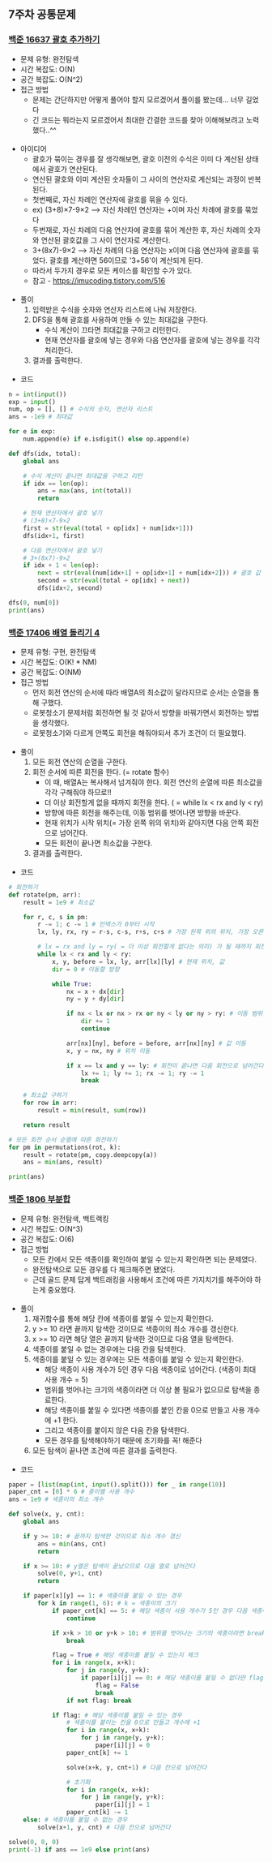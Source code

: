 ## 7주차 공통문제
### [백준 16637 괄호 추가하기](https://www.acmicpc.net/problem/16637)
- 문제 유형: 완전탐색
- 시간 복잡도: O(N)
- 공간 복잡도: O(N^2)
- 접근 방법
    - 문제는 간단하지만 어떻게 풀어야 할지 모르겠어서 풀이를 봤는데... 너무 길었다
    - 긴 코드는 뭐라는지 모르겠어서 최대한 간결한 코드를 찾아 이해해보려고 노력했다..^^
<br/><br/>
- 아이디어
    - 괄호가 묶이는 경우를 잘 생각해보면, 괄호 이전의 수식은 이미 다 계산된 상태에서 괄호가 연산된다.
    - 연산된 괄호와 이미 계산된 숫자들이 그 사이의 연산자로 계산되는 과정이 반복된다.
    - 첫번째로, 자신 차례인 연산자에 괄호를 묶을 수 있다. 
    - ex) (3+8)×7-9×2 --> 자신 차례인 연산자는 +이며 자신 차례에 괄호를 묶었다
    - 두번재로, 자신 차례의 다음 연산자에 괄호를 묶어 계산한 후, 자신 차례의 숫자와 연산된 괄호값을 그 사이 연산자로 계산한다.
    - 3+(8x7)-9×2 --> 자신 차례의 다음 연산자는 x이며 다음 연산자에 괄호를 묶었다. 괄호를 계산하면 56이므로 '3+56'이 계산되게 된다.
    - 따라서 두가지 경우로 모든 케이스를 확인할 수가 있다.
    - 참고 - https://imucoding.tistory.com/516
<br/><br/>
- 풀이
    1. 입력받은 수식을 숫자와 연산자 리스트에 나눠 저장한다.
    2. DFS을 통해 괄호를 사용하여 만들 수 있는 최대값을 구한다.
        - 수식 계산이 끄타면 최대값을 구하고 리턴한다.
        - 현재 연산자를 괄호에 넣는 경우와 다음 연산자를 괄호에 넣는 경우를 각각 처리한다.
    3. 결과를 출력한다.
<br/><br/>
- 코드
```python
n = int(input())
exp = input()
num, op = [], [] # 수식의 숫자, 연산자 리스트
ans = -1e9 # 최대값

for e in exp:
    num.append(e) if e.isdigit() else op.append(e)

def dfs(idx, total):
    global ans

    # 수식 계산이 끝나면 최대값을 구하고 리턴
    if idx == len(op):
        ans = max(ans, int(total))
        return

    # 현재 연산자에서 괄호 넣기
    # (3+8)×7-9×2
    first = str(eval(total + op[idx] + num[idx+1]))
    dfs(idx+1, first)

    # 다음 연산자에서 괄호 넣기
    # 3+(8x7)-9×2
    if idx + 1 < len(op):
        next = str(eval(num[idx+1] + op[idx+1] + num[idx+2])) # 괄호 값 계산
        second = str(eval(total + op[idx] + next))
        dfs(idx+2, second)

dfs(0, num[0])
print(ans)
```

### [백준 17406 배열 돌리기 4](https://www.acmicpc.net/problem/17406)
- 문제 유형: 구현, 완전탐색
- 시간 복잡도: O(K! * NM)
- 공간 복잡도: O(NM)
- 접근 방법
    - 먼저 회전 연산의 순서에 따라 배열A의 최소값이 달라지므로 순서는 순열을 통해 구했다.
    - 로봇청소기 문제처럼 회전하면 될 것 같아서 방향을 바꿔가면서 회전하는 방법을 생각했다.
    - 로봇청소기와 다르게 안쪽도 회전을 해줘야되서 추가 조건이 더 필요했다.
<br/><br/>
- 풀이
    1. 모든 회전 연산의 순열을 구한다.
    2. 회전 순서에 따른 회전을 한다. (= rotate 함수) 
        - 이 때, 배열A는 복사해서 넘겨줘야 한다. 회전 연산의 순열에 따른 최소값을 각각 구해줘야 하므로!!
        - 더 이상 회전할게 없을 때까지 회전을 한다. ( = while lx < rx and ly < ry)
        - 방향에 따른 회전을 해주는데, 이동 범위를 벗어나면 방향을 바꾼다.
        - 현재 위치가 시작 위치(= 가장 왼쪽 위의 위치)와 같아지면 다음 안쪽 회전으로 넘어간다.
        - 모든 회전이 끝나면 최소값을 구한다.
    3. 결과를 출력한다.
<br/><br/>
- 코드
```python
# 회전하기
def rotate(pm, arr):
    result = 1e9 # 최소값

    for r, c, s in pm:
        r -= 1; c -= 1 # 인덱스가 0부터 시작
        lx, ly, rx, ry = r-s, c-s, r+s, c+s # 가장 왼쪽 위의 위치, 가장 오른쪽 아래의 위치

        # lx = rx and ly = ry( = 더 이상 회전할게 없다는 의미) 가 될 때까지 회전
        while lx < rx and ly < ry:
            x, y, before = lx, ly, arr[lx][ly] # 현재 위치, 값
            dir = 0 # 이동할 방향

            while True:
                nx = x + dx[dir]
                ny = y + dy[dir]

                if nx < lx or nx > rx or ny < ly or ny > ry: # 이동 범위를 벗어나면 방향을 바꾼다
                    dir += 1
                    continue

                arr[nx][ny], before = before, arr[nx][ny] # 값 이동
                x, y = nx, ny # 위치 이동

                if x == lx and y == ly: # 회전이 끝나면 다음 회전으로 넘어간다
                    lx += 1; ly += 1; rx -= 1; ry -= 1
                    break

    # 최소값 구하기
    for row in arr:
        result = min(result, sum(row))

    return result

# 모든 회전 순서 순열에 따른 회전하기
for pm in permutations(rot, k):
    result = rotate(pm, copy.deepcopy(a))
    ans = min(ans, result)

print(ans)
```

### [백준 1806 부분합](https://www.acmicpc.net/problem/1806)
- 문제 유형: 완전탐색, 백트랙킹
- 시간 복잡도: O(N^3)
- 공간 복잡도: O(6)
- 접근 방법
    - 모든 칸에서 모든 색종이를 확인하여 붙일 수 있는지 확인하면 되는 문제였다.
    - 완전탐색으로 모든 경우를 다 체크해주면 됐었다.
    - 근데 골드 문제 답게 백트래킹을 사용해서 조건에 따른 가지치기를 해주어야 하는게 중요했다.
<br/><br/>
- 풀이
    1. 재귀함수를 통해 해당 칸에 색종이를 붙일 수 있는지 확인한다.
    2. y >= 10 라면 끝까지 탐색한 것이므로 색종이의 최소 개수를 갱신한다.
    3. x >= 10 라면 해당 열은 끝까지 탐색한 것이므로 다음 열을 탐색한다.
    4. 색종이를 붙일 수 없는 경우에는 다음 칸을 탐색한다.
    5. 색종이를 붙일 수 있는 경우에는 모든 색종이를 붙일 수 있는지 확인한다.
        - 해당 색종이 사용 개수가 5인 경우 다음 색종이로 넘어간다. (색종이 최대 사용 개수 = 5)
        - 범위를 벗어나는 크기의 색종이라면 더 이상 볼 필요가 없으므로 탐색을 종료한다.
        - 해당 색종이를 붙일 수 있다면 색종이를 붙인 칸을 0으로 만들고 사용 개수에 +1 한다.
        - 그리고 색종이를 붙이지 않은 다음 칸을 탐색한다.
        - 모든 경우를 탐색해야하기 때문에 초기화를 꼭! 해준다
    6. 모든 탐색이 끝나면 조건에 따른 결과를 출력한다.
<br/><br/>
- 코드
```python
paper = [list(map(int, input().split())) for _ in range(10)]
paper_cnt = [0] * 6 # 종이별 사용 개수
ans = 1e9 # 색종이의 최소 개수

def solve(x, y, cnt):
    global ans

    if y >= 10: # 끝까지 탐색한 것이므로 최소 개수 갱신
        ans = min(ans, cnt)
        return

    if x >= 10: # y열은 탐색이 끝났으므로 다음 열로 넘어간다
        solve(0, y+1, cnt)
        return

    if paper[x][y] == 1: # 색종이를 붙일 수 있는 경우
        for k in range(1, 6): # k = 색종이의 크기
            if paper_cnt[k] == 5: # 해당 색종이 사용 개수가 5인 경우 다음 색종이로 넘어간다
                continue

            if x+k > 10 or y+k > 10: # 범위를 벗어나는 크기의 색종이라면 break
                break

            flag = True # 해당 색종이를 붙일 수 있는지 체크
            for i in range(x, x+k):
                for j in range(y, y+k):
                    if paper[i][j] == 0: # 해당 색종이를 붙일 수 없다먄 flag = False
                        flag = False
                        break
                if not flag: break

            if flag: # 해당 색종이를 붙일 수 있는 경우
                # 색종이를 붙이는 칸을 0으로 만들고 개수에 +1
                for i in range(x, x+k):
                    for j in range(y, y+k):
                        paper[i][j] = 0
                paper_cnt[k] += 1

                solve(x+k, y, cnt+1) # 다음 칸으로 넘어간다

                # 초기화
                for i in range(x, x+k):
                    for j in range(y, y+k):
                        paper[i][j] = 1
                paper_cnt[k] -= 1
    else: # 색종이를 붙일 수 없는 경우
        solve(x+1, y, cnt) # 다음 칸으로 넘어간다

solve(0, 0, 0)
print(-1) if ans == 1e9 else print(ans)
```